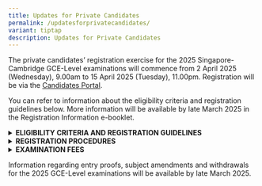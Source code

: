 ```yaml
---
title: Updates for Private Candidates
permalink: /updatesforprivatecandidates/
variant: tiptap
description: Updates for Private Candidates
---
```

<p>The private candidates’ registration exercise for the 2025 Singapore-Cambridge
GCE-Level examinations will commence from 2 April 2025 (Wednesday), 9.00am
to 15 April 2025 (Tuesday), 11.00pm. Registration will be via the <a href="https://myexams.seab.gov.sg/auth/login" rel="noopener nofollow" target="_blank">Candidates Portal</a>.</p>
<p>You can refer to information about the eligibility criteria and registration
guidelines below. More information will be available by late March 2025
in the Registration Information e-booklet.</p>
<div data-type="detailGroup" class="isomer-accordion isomer-accordion-white">
<details class="isomer-details">
<summary><strong>ELIGIBILITY CRITERIA AND REGISTRATION GUIDELINES</strong>
</summary>
<div data-type="detailsContent" class="isomer-details-content">
<p>The minimum age requirements and maximum number of subjects allowed for
each examination level are:</p>
<table style="minWidth: 75px">
<colgroup>
<col>
<col>
<col>
</colgroup>
<tbody>
<tr>
<td rowspan="1" colspan="1">
<p>Examination Level</p>
</td>
<td rowspan="1" colspan="1">
<p>Minimum Age Required as at 1st&nbsp;January of the examination year</p>
</td>
<td rowspan="1" colspan="1">
<p>Maximum Number of Subjects Allowed</p>
</td>
</tr>
<tr>
<td rowspan="1" colspan="1">
<p>GCE N(A)- and N(T)- Level</p>
</td>
<td rowspan="1" colspan="1">
<p>15</p>
</td>
<td rowspan="1" colspan="1">
<p>9</p>
</td>
</tr>
<tr>
<td rowspan="1" colspan="1">
<p>GCE O-Level</p>
</td>
<td rowspan="1" colspan="1">
<p>15</p>
</td>
<td rowspan="1" colspan="1">
<p>9</p>
</td>
</tr>
<tr>
<td rowspan="1" colspan="1">
<p>GCE A-Level</p>
</td>
<td rowspan="1" colspan="1">
<p>17</p>
</td>
<td rowspan="1" colspan="1">
<p>5 H1 subjects and 3 H2 subjects; or</p>
<p>3 H1 subjects and 4 H2 subjects</p>
</td>
</tr>
</tbody>
</table>
<p>Please note the following guidelines:</p>
<p></p>
<p>For school candidates studying in Government/ Government-Aided/ Independent/
Specialised schools, you cannot register as a private candidate.</p>
<p>For private candidates, you are allowed to register for more than one
GCE-Level examination (e.g. GCE O-Level and A-Level). However, you cannot
register for both the GCE-Level examinations and admission tests i.e. Admission
Exercise for International Students (AEIS) and School Placement Exercise
for Returning Singaporeans-Secondary (SPERS-Sec), in the same examination
year.
<br>While most subjects in the national examinations do not have a pre-requisite
criteria, there are certain subjects with their specific eligibility criteria.
&nbsp;Please refer to the Registration Information e-booklet when it is
available by late March 2025.</p>
<p></p>
<p>You should also refer to the following important documents once they are
made available.</p>
<p></p>
<ol data-tight="true" class="tight">
<li>
<p>Registration Information e-booklet contains information such as subjects
/ papers, examination fees, etc.</p>
</li>
<li>
<p>Examination Rules and Regulations</p>
</li>
<li>
<p><a href="https://go.gov.sg/guideonexamregistration" rel="noopener nofollow" target="_blank">Candidates Portal guide on examination registration</a>
</p>
</li>
</ol>
</div>
</details>
<details class="isomer-details">
<summary><strong>REGISTRATION PROCEDURES</strong>
</summary>
<div data-type="detailsContent" class="isomer-details-content">
<p><strong>For Singpass holders</strong>
</p>
<p>If you are a Singaporean or a Singapore Permanent Resident, you must register
for the examination with your Singpass credentials in the <a href="https://myexams.seab.gov.sg/auth/login" rel="noopener nofollow" target="_blank">Candidates Portal</a>.</p>
<p></p>
<p>Please refer to the <a href="https://go.gov.sg/cpaccountcreationguidesingpassusers" rel="noopener nofollow" target="_blank">guide for Singpass users</a> for
the steps to create a <a href="https://myexams.seab.gov.sg/auth/login" rel="noopener nofollow" target="_blank">Candidates Portal</a> account
to register for the examinations.</p>
<p>Please ensure that your Singpass is activated before the start of registration.
Please visit the&nbsp;<a href="https://www.singpass.gov.sg/home/ui/login" rel="noopener nofollow" target="_blank">Singpass website</a>&nbsp;for
details on how to register or activate your Singpass account.</p>
<p></p>
<p><strong>For non-Singpass holders</strong>
</p>
<p>Please create an account in the <a href="https://myexams.seab.gov.sg/auth/login" rel="noopener nofollow" target="_blank">Candidates Portal</a> when
registration opens.</p>
<p>Please refer to the <a href="https://go.gov.sg/cpaccountcreationguidenonsingpassusers" rel="noopener nofollow" target="_blank">guide for non-Singpass users</a> for
the steps to create a Candidates Portal account for the examinations.</p>
</div>
</details>
<details class="isomer-details">
<summary><strong>EXAMINATION FEES</strong>
</summary>
<div data-type="detailsContent" class="isomer-details-content">
<p><strong>Fees payable</strong>
</p>
<p>The examination fees for this year’s subjects can be found in the Registration
Information e-booklet. You can refer to this document when it is available.
All fees are inclusive of GST at the prevailing rate.</p>
<p>The examination fees are dependent on the subjects you are registering
for and your citizenship status at the point of registration. Your examination
fees will not be refunded if your citizenship status is changed after your
registration.</p>
<p>Please ensure that you have provided the correct citizenship during your
registration to ensure the correct fee charges. If incorrect citizenship
details were submitted which resulted in shortfall,in exam fees ,candidates
are required to make up the shortfall for them to be eligible for the exam.</p>
<p><strong>Mode of payment</strong>
</p>
<p>You should pay your examination fees via a credit/debit card or PayNow
in the&nbsp;<a href="https://myexams.seab.gov.sg/auth/login" rel="noopener nofollow" target="_blank">Candidates Portal</a>&nbsp;before
the registration deadline of 15 April 2025, 11.00pm. You will not be registered
for the examinations if payment is made after this deadline.</p>
<p></p>
<p>You cannot use the funds in your Edusave account and Post-Secondary Education
Account (PSEA) to pay for the&nbsp;examination fees.</p>
</div>
</details>
</div>
<p>Information regarding entry proofs, subject amendments and withdrawals
for the 2025 GCE-Level examinations will be available by late March 2025.</p>